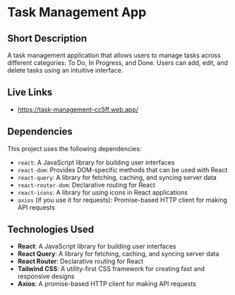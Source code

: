 # Task Management App

## Short Description
A task management application that allows users to manage tasks across different categories: To Do, In Progress, and Done. Users can add, edit, and delete tasks using an intuitive interface.

## Live Links
- https://task-management-cc5ff.web.app/

## Dependencies
This project uses the following dependencies:

- `react`: A JavaScript library for building user interfaces
- `react-dom`: Provides DOM-specific methods that can be used with React
- `react-query`: A library for fetching, caching, and syncing server data
- `react-router-dom`: Declarative routing for React
- `react-icons`: A library for using icons in React applications
- `axios` (if you use it for requests): Promise-based HTTP client for making API requests

## Technologies Used

- **React**: A JavaScript library for building user interfaces
- **React Query**: A library for fetching, caching, and syncing server data
- **React Router**: Declarative routing for React
- **Tailwind CSS**: A utility-first CSS framework for creating fast and responsive designs
- **Axios**: A promise-based HTTP client for making API requests
